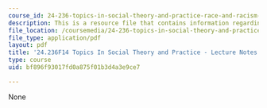```yaml
---
course_id: 24-236-topics-in-social-theory-and-practice-race-and-racism-fall-2014
description: This is a resource file that contains information regarding session 17.
file_location: /coursemedia/24-236-topics-in-social-theory-and-practice-race-and-racism-fall-2014/bf896f93017fd0a875f01b3d4a3e9ce7_MIT24_236F14_Sess17.pdf
file_type: application/pdf
layout: pdf
title: '24.236F14 Topics In Social Theory and Practice - Lecture Notes: Racisms'
type: course
uid: bf896f93017fd0a875f01b3d4a3e9ce7

---
```

None